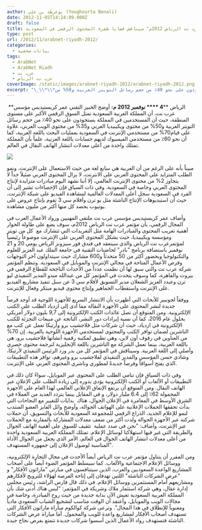 ```yaml
---
author: يوغرطة بن علي (Youghourta Benali)
date: 2012-11-05T14:24:09.000Z
draft: false
title: مؤتمر "عرب نت الرياض 2012م" سيناقش قضايا طفرة المحتوى الرقمي في السعودية
type: post
url: /2012/11/arabnet-riyadh-2012/
categories:
  - بيانات صحفية
tags:
  - ArabNet
  - ArabNet Riadh
  - عرب نت
  - عرب نت الرياض
coverImage: /static/images/arabnet-riyadh-2012/arabnet-riyadh-2012.png
excerpt: "\_\\*\\*الرياض \\*\\***4 \\*\\*\\*\\*\_نوفمبر 2012 م:** أوضح الخبير التقني عمر كريستيديس مؤسس عرب نت، أن المملكة العربية السعودية تمثل السوق الرقمي الأكبر على مستوى المنطقة، حيث أن المستخدمين في المملكة يستحوذون على نحو 40٪ من حجم رسائل التويتر العربية و50% من"
---
```

 \*\*الرياض \*\***4 \*\*\*\* نوفمبر 2012 م:** أوضح الخبير التقني عمر كريستيديس مؤسس عرب نت، أن المملكة العربية السعودية تمثل السوق الرقمي الأكبر على مستوى المنطقة، حيث أن المستخدمين في المملكة يستحوذون على نحو 40٪ من حجم رسائل التويتر العربية و50% من محتوى ويكيبيديا العربي و35% من محتوى الويب العربي، علاوة على قيام70% من مستخدمي الإنترنت في السعودية بعمليات البحث باللغة العربية، كما أن نحو 60٪ من مستخدمي الفيسبوك لديهم حسابات باللغة العربية، علماً بأن المملكة تمتلك واحدة من أعلى معدلات انتشار الهاتف النقال في العالم.

![](/static/images/arabnet-riyadh-2012/arabnet-riyadh-2012.png)

مبيناً بأنه على الرغم من أن العربية هي سابع لغة من حيث الاستعمال على الإنترنت، ونمو الطلب المتزايد على المحتوى العربي على الانترنت، لا يزال المحتوى العربي ضئيلاً جداً لا يتجاوز 2% من محتوى الإنترنت العالمي، إلا أننا نشهد اليوم مبادرات متزايدة لإنتاج المحتوى العربي وخاصة في السعودية. وفي ذات السياق فإن الإحصاءات تشير إلى أن الفرد في السعودية سجل أعلى المعدلات العالمية لمشاهدة الفيديو على شبكة الإنترنت، حيث أن استيديوهات الإنتاج الناشئة مثل يو ترن وأفلام سي 3 تقوم بإنتاج عروض على يوتيوب يحصد كل منها أكثر من مليون مشاهدة.

وأضاف عمر كريستيديس مؤسس عرب نت ملتقى المهنيين ورواد الأعمال العرب في المجال الرقمي، بأن مؤتمر عرب نت الرياض 2012م، سوف يضع على طاولة الحوار أهمية تعريب المحتوى والمبادرات الهامة مثل التغريدات التي تتشارك مع  كل من تويتر ومؤسسة ويكيبيديا، حيث يشكل المحتوى العربي على الإنترنت موضوعاً رئيسياً لمؤتمرعرب نت الرياض والذي سينعقد في فندق فور سيزونز الرياض يومي 20 و 21 نوفمبر باستضافة برنامج "بادر" لحاضنات التقنية في جامعة الملك عبد العزيز للعلوم والتكنولوجيا وبحضور أكثر من 50 متحدثاً و600 مشارك حيث سيتداولون آخر التوجهات وفرص الأعمال المتاحة في مجالي الإنترنت والموبايل في السعودية. وتنظم المؤتمر شركة عرب نت والتي سبق لها أن نظمت عدداً من الأحداث الناجحة للقطاع الرقمي في بيروت والقاهرة، كما وسوف يتحدث في المؤتمر كل من عبدالله مندو المدير التنفيذي ليو ترن وعبدد العزيز الشعلان مدير التسويق لأفلام سي 3 عن سبل تنفيذ مشاريع الفيديو على الإنترنت واستقطاب الجماهير وإنتاج محتوى فيديو مبتكر وفعال للإنترنت.

ووفقاً لجونيبر للأبحاث التي أظهرت بأن الانتشار السريع للأجهزة اللوحية قد أوجد فرصاً جديدة لنشر المحتوى على الأجهزة النقالة مما أدى إلى ازدياد الطلب على الكتب الإلكترونية. ومن المتوقع أن تصل عائدات الكتب الإلكترونية إلى 9,7 بليون دولار أمريكي بحلول عام 2016، كما أن نسبة إيرادات دور النشر، الناتجة عن مبيعات التجزئة للكتب الإلكترونية في ازدياد، حيث أن شركات مثل فلاجشيب برو وأرتيكا تعمل عن كثب مع الناشرين لضمان توافر الكتب والمحتوى لمستخدمي الأجهزة اللوحية بالعربية. إن 70% من العناوين في رفوف أون لاين، وهي تطبيق لمكتبة رقمية أنشأتها فلاجشيب برو، هي باللغة العربية، بينما تعمل الشركة مع الناشرين باللغة الإنجليزية لترجمة محتوى حصري وأصلي إلى اللغة العربية. وسيناقش في المؤتمر كل من بدر ورد الرئيس التنفيذي لأرتيكا، وشادي حسن المؤسس والمدير التنفيذي لفلاجشيب برو وغيرهم، توافر هذه التطبيقات الذي يفتح أسواقاً وفرصاً جديدةً لمطوري وناشري المحتوى العربي على الإنترنت.

وفي ذات السياق فإن تنامي الطلب على المحتوى عبر الموبايل، سواءً كان ذلك في التطبيقات أو الألعاب أو الكتب الإلكترونية يؤدي بدوره إلى زيادة الطلب على الإعلان عبر الهاتف النقال. ومن المتوقع أن يرتفع الإنفاق الإعلاني العالمي لهذا العام على الأجهزة المحمولة 62٪ إلى 6.4 مليار دولار، و في المقابل بينما يتردد العديد من العملاء في الشرق الأوسط في المغامرة في الإعلان الجوال، هناك  بدايات للتغيير مع النجاحات التي بدأت تحققها الحملات الإعلانية على الهواتف الجوالة، وأوضح وائل الفايز العضو المنتدب لنمو للإعلام الجديد، الذراع الرقمي للمجموعة السعودية للأبحاث والتسويق، أن حملات شركته عبر الأجهزة الجوالة ولدت أكثر من ضعف معدلات المشاركة بالمقارنة مع الحملات عبر الإنترنت، وأضاف: "نحن في صدد عملية  تثقيف للسوق على أهمية الهاتف الجوال والطريقة التي غير فيها استهلاكنا لوسائل الإعلام. تمتلك المملكة العربية السعودية واحدة من أعلى معدلات انتشار الهاتف الجوال في العالم، الأمر الذي يجعل من الجوال الأداة المناسبة لوصول الإعلان إلى جمهوره المستهدف".

ومن المقرر أن يتناول مؤتمر عرب نت الرياض أيضاً الأحدث في مجال التجارة الإلكترونية، ووسائل الإعلام الاجتماعية والألعاب. كما سيسلط المؤتمر الضوء أيضاً على أصحاب المشاريع الواعدة السعوديين والعرب، الذين سيتنافسون في مبارتي "ماراثون الأفكار" و "عرض الشركات الناشئة" اللتين تهدفان إلى إتاحة الفرصة لهؤلاء للترويج لأفكارهم ومشاريعهم أمام المستثمرين ووسائل الإعلام. في ذلك قال فارس الراشد، رئيس مجلس إدارة عقال، وهي شركة استثمار ملاك وشريكة في المؤتمر: "ليس هناك أدنى شك بأن المملكة العربية السعودية تعيش الآن بداية جديدة من حيث روح المبادرة، وخاصة في مجالات الويب والموبايل، وأعتقد أن الوقت مناسب لتشجيع الشباب السعودي مادياً ومعنوياً للإنطلاق في هذا المجال". وترعى شركة كوالكوم مباراة ماراثون الأفكار التي تستهدف أصحاب الأفكار لمشاريع واعدة للويب والمحمول. أما مباراة عرض الشركات الناشئة فتستهدف رواد الأعمال الذين أسسوا شركات جديدة تتمتع بفرص نجاح جيدة.
